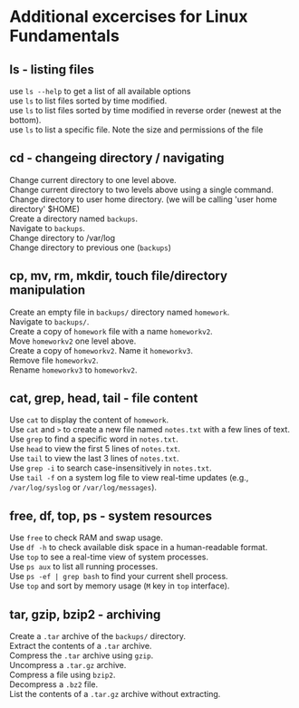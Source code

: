 # Additional excercises for Linux Fundamentals 

## ls - listing files
use `ls --help` to get a list of all available options  
use `ls` to list files sorted by time modified.  
use `ls` to list files sorted by time modified in reverse order (newest at the bottom).  
use `ls` to list a specific file. Note the size and permissions of the file  

## cd - changeing directory / navigating
Change current directory to one level above.  
Change current directory to two levels above using a single command.  
Change directory to user home directory. (we will be calling 'user home directory' $HOME)  
Create a directory named `backups`.  
Navigate to `backups`.  
Change directory to /var/log  
Change directory to previous one (`backups`)  

## cp, mv, rm, mkdir, touch file/directory manipulation
Create an empty file in `backups/` directory named `homework`.  
Navigate to `backups/`.  
Create a copy of `homework` file with a name `homeworkv2`.  
Move `homeworkv2` one level above.  
Create a copy of `homeworkv2`. Name it `homeworkv3`.  
Remove file `homeworkv2`.  
Rename `homeworkv3` to `homeworkv2`.  

## cat, grep, head, tail - file content
Use `cat` to display the content of `homework`.  
Use `cat` and `>` to create a new file named `notes.txt` with a few lines of text.  
Use `grep` to find a specific word in `notes.txt`.  
Use `head` to view the first 5 lines of `notes.txt`.  
Use `tail` to view the last 3 lines of `notes.txt`.  
Use `grep -i` to search case-insensitively in `notes.txt`.  
Use `tail -f` on a system log file to view real-time updates (e.g., `/var/log/syslog` or `/var/log/messages`).  

## free, df, top, ps - system resources
Use `free` to check RAM and swap usage.  
Use `df -h` to check available disk space in a human-readable format.  
Use `top` to see a real-time view of system processes.  
Use `ps aux` to list all running processes.  
Use `ps -ef | grep bash` to find your current shell process.  
Use `top` and sort by memory usage (`M` key in `top` interface).  

## tar, gzip, bzip2 - archiving
Create a `.tar` archive of the `backups/` directory.  
Extract the contents of a `.tar` archive.  
Compress the `.tar` archive using `gzip`.  
Uncompress a `.tar.gz` archive.  
Compress a file using `bzip2`.  
Decompress a `.bz2` file.  
List the contents of a `.tar.gz` archive without extracting.  

